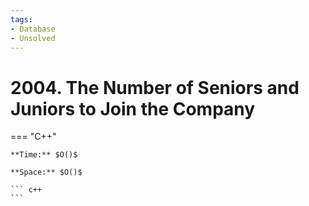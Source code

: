 ```yaml
---
tags:
- Database
- Unsolved
---
```



# 2004. The Number of Seniors and Juniors to Join the Company

=== "C++"

    **Time:** $O()$

    **Space:** $O()$

    ``` c++
    ```